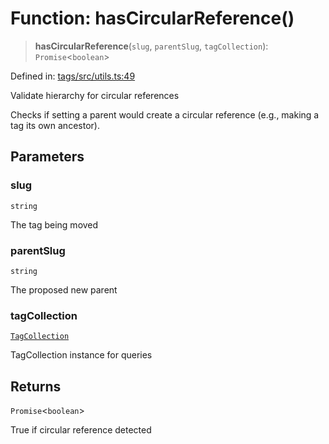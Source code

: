 # Function: hasCircularReference()

> **hasCircularReference**(`slug`, `parentSlug`, `tagCollection`): `Promise`\<`boolean`\>

Defined in: [tags/src/utils.ts:49](https://github.com/happyvertical/smrt/blob/71a16025d52b026725fd522a392015e67e1d6489/packages/tags/src/utils.ts#L49)

Validate hierarchy for circular references

Checks if setting a parent would create a circular reference
(e.g., making a tag its own ancestor).

## Parameters

### slug

`string`

The tag being moved

### parentSlug

`string`

The proposed new parent

### tagCollection

[`TagCollection`](../classes/TagCollection.md)

TagCollection instance for queries

## Returns

`Promise`\<`boolean`\>

True if circular reference detected
